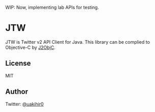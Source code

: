 WIP: Now, implementing lab APIs for testing. 

# JTW 

JTW is Twitter v2 API Client for Java. This library can be complied to Objective-C by [J2ObjC](https://developers.google.com/j2objc/).

## License

MIT

## Author

Twitter: [@uakihir0](https://twitter.com/uakihir0)
